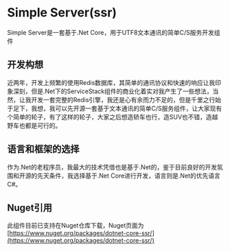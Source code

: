 # Simple Server(ssr)
Simple Server是一套基于.Net Core，用于UTF8文本通讯的简单C/S服务开发组件

## 开发构想

近两年，开发上频繁的使用Redis数据库，其简单的通讯协议和快速的响应让我印象深刻，但是.Net下的ServiceStack组件的商业化着实对我产生了一些想法，当然，让我开发一套完整的Redis引擎，我还是心有余而力不足的，但是千里之行始于足下，我想，我可以先开源一套基于文本通讯的简单C/S服务组件，让大家现有个简单的轮子，有了这样的轮子，大家之后想造轿车也行，造SUV也不错，造越野车也都是可行的。

## 语言和框架的选择

作为.Net的老程序员，我最大的技术凭借也是基于.Net的，鉴于目前良好的开发氛围和开源的先天条件，我选择基于.Net Core进行开发，语言则是.Net的优先语言C#。

## Nuget引用

此组件目前已支持在Nuget仓库下载，Nuget页面为[https://www.nuget.org/packages/dotnet-core-ssr/](https://www.nuget.org/packages/dotnet-core-ssr/)
